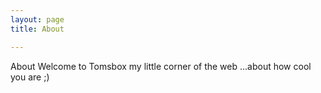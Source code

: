 ```yaml
---
layout: page 
title: About

---
```


About
Welcome to Tomsbox my little corner of the web
...about how cool you are ;)